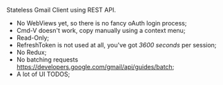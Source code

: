 Stateless Gmail Client using REST API.

- No WebViews yet, so there is no fancy oAuth login process;
- Cmd-V doesn't work, copy manually using a context menu;
- Read-Only;
- RefreshToken is not used at all, you've got *3600 seconds* per session;
- No Redux;
- No batching requests https://developers.google.com/gmail/api/guides/batch;
- A lot of UI TODOS;
